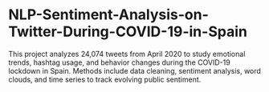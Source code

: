 # NLP-Sentiment-Analysis-on-Twitter-During-COVID-19-in-Spain
This project analyzes 24,074 tweets from April 2020 to study emotional trends, hashtag usage, and behavior changes during the COVID-19 lockdown in Spain. Methods include data cleaning, sentiment analysis, word clouds, and time series to track evolving public sentiment.

